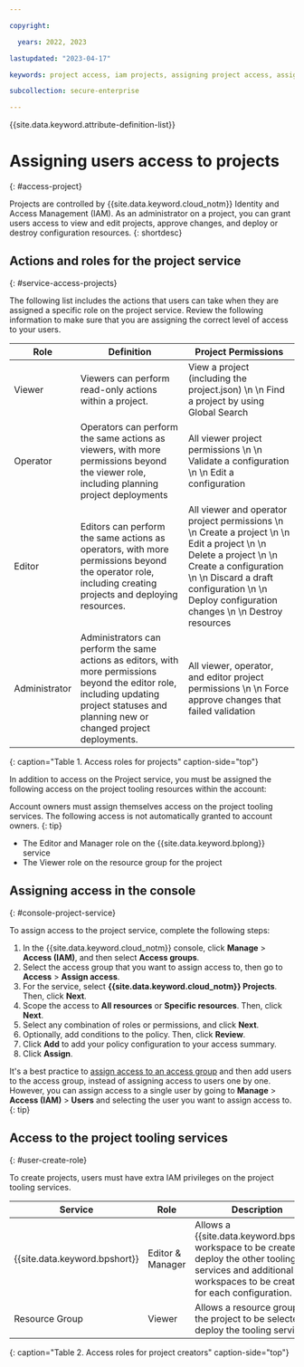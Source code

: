 ```yaml
---

copyright:

  years: 2022, 2023

lastupdated: "2023-04-17"

keywords: project access, iam projects, assigning project access, assign access, access project

subcollection: secure-enterprise

---
```


{{site.data.keyword.attribute-definition-list}}

# Assigning users access to projects
{: #access-project}

Projects are controlled by {{site.data.keyword.cloud_notm}} Identity and Access Management (IAM). As an administrator on a project, you can grant users access to view and edit projects, approve changes, and deploy or destroy configuration resources.
{: shortdesc}

## Actions and roles for the project service
{: #service-access-projects}

The following list includes the actions that users can take when they are assigned a specific role on the project service. Review the following information to make sure that you are assigning the correct level of access to your users.

| Role | Definition |Project Permissions |
|-------------|---------------------|---------------------|
| Viewer | Viewers can perform read-only actions within a project. | View a project (including the project.json) \n \n Find a project by using Global Search |
| Operator | Operators can perform the same actions as viewers, with more permissions beyond the viewer role, including planning project deployments | All viewer project permissions \n \n Validate a configuration \n \n Edit a configuration |
| Editor | Editors can perform the same actions as operators, with more permissions beyond the operator role, including creating projects and deploying resources. | All viewer and operator project permissions \n \n Create a project \n \n Edit a project \n \n Delete a project \n \n Create a configuration \n \n  Discard a draft configuration \n \n Deploy configuration changes \n \n Destroy resources  |
| Administrator | Administrators can perform the same actions as editors, with more permissions beyond the editor role, including updating project statuses and planning new or changed project deployments. | All viewer, operator, and editor project permissions \n \n Force approve changes that failed validation |
{: caption="Table 1. Access roles for projects" caption-side="top"}

In addition to access on the Project service, you must be assigned the following access on the project tooling resources within the account:

Account owners must assign themselves access on the project tooling services. The following access is not automatically granted to account owners.
{: tip}

* The Editor and Manager role on the {{site.data.keyword.bplong}} service
* The Viewer role on the resource group for the project

## Assigning access in the console
{: #console-project-service}

To assign access to the project service, complete the following steps:

1. In the {{site.data.keyword.cloud_notm}} console, click **Manage** > **Access (IAM)**, and then select **Access groups**.
1. Select the access group that you want to assign access to, then go to **Access** > **Assign access**.
1. For the service, select **{{site.data.keyword.cloud_notm}} Projects**. Then, click **Next**.
1. Scope the access to **All resources** or **Specific resources**. Then, click **Next**.
1. Select any combination of roles or permissions, and click **Next**.
1. Optionally, add conditions to the policy. Then, click **Review**.
1. Click **Add** to add your policy configuration to your access summary.
1. Click **Assign**.

It's a best practice to [assign access to an access group](/docs/secure-enterprise?topic=secure-enterprise-access-enterprises#bp-enterprise-access-include-how_access) and then add users to the access group, instead of assigning access to users one by one. However, you can assign access to a single user by going to **Manage** > **Access (IAM)** > **Users** and selecting the user you want to assign access to.
{: tip}

## Access to the project tooling services
{: #user-create-role}

To create projects, users must have extra IAM privileges on the project tooling services.

| Service | Role | Description|
|-------------|---------------------|---------------------|
| {{site.data.keyword.bpshort}} | Editor & Manager | Allows a {{site.data.keyword.bpshort}} workspace to be created to deploy the other tooling services and additional workspaces to be created for each configuration. |
| Resource Group | Viewer | Allows a resource group for the project to be selected to deploy the tooling services. |
{: caption="Table 2. Access roles for project creators" caption-side="top"}
